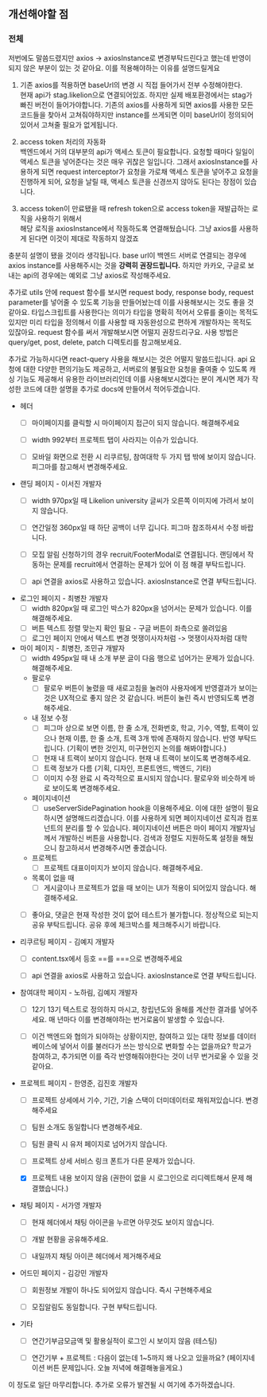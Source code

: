 ## 개선해야할 점

### 전체

저번에도 말씀드렸지만 axios -> axiosInstance로 변경부탁드린다고 했는데 반영이 되지 않은 부분이 있는 것 같아요.
이를 적용해야하는 이유를 설명드릴게요

1. 기존 axios를 적용하면 baseUrl의 변경 시 직접 들어가서 전부 수정해야한다.  
현재 api가 stag.likelion으로 연결되어있죠. 하지만 실제 배포환경에서는 stag가 빠진 버전이 들어가야합니다. 기존의 axios를 사용하게 되면 axios를 사용한 모든 코드들을 찾아서 고쳐줘야하지만 instance를 쓰게되면 이미 baseUrl이 정의되어있어서 고쳐줄 필요가 없게됩니다.
  
2. access token 처리의 자동화  
  백엔드에서 거의 대부분의 api가 액세스 토큰이 필요합니다. 요청할 때마다 일일이 액세스 토큰을 넣어준다는 것은 매우 귀찮은 일입니다.
  그래서 axiosInstance를 사용하게 되면 request interceptor가 요청을 가로채 액세스 토큰을 넣어주고 요청을 진행하게 되어, 요청을 날릴 때, 액세스 토큰을 신경쓰지 않아도 된다는 장점이 있습니다.

3. access token이 만료됐을 때 refresh token으로 access token을 재발급하는 로직을 사용하기 위해서  
  해당 로직을 axiosInstance에서 작동하도록 연결해뒀습니다. 그냥 axios를 사용하게 된다면 이것이 제대로 작동하지 않겠죠

충분히 설명이 됐을 것이라 생각됩니다. base url이 백엔드 서버로 연결되는 경우에 axios instance를 사용해주시는 것을 **강력히 권장드립니다.** 하지만 카카오, 구글로 보내는 api의 경우에는 예외로 그냥 axios로 작성해주세요.

추가로 utils 안에 request 함수를 보시면 request body, response body, request parameter를 넣어줄 수 있도록 기능을 만들어놨는데 이를 사용해보시는 것도 좋을 것 같아요. 타입스크립트를 사용한다는 의미가 타입을 명확히 적어서 오류를 줄이는 목적도 있지만 미리 타입을 정의해서 이를 사용할 때 자동완성으로 편하게 개발하자는 목적도 있잖아요. request 함수를 써서 개발해보시면 어떨지 권장드리구요. 사용 방법은 query/get, post, delete, patch 디렉토리를 참고해보세요. 

추가로 가능하시다면 react-query 사용을 해보시는 것은 어떨지 말씀드립니다. api 요청에 대한 다양한 편의기능도 제공하고, 서버로의 불필요한 요청을 줄여줄 수 있도록 캐싱 기능도 제공해서 유용한 라이브러리인데 이를 사용해보시겠다는 분이 계시면 제가 작성한 코드에 대한 설명을 추가로 docs에 만들어서 적어두겠습니다.

- 헤더
  - [ ] 마이페이지를 클릭할 시 마이페이지 접근이 되지 않습니다. 해결해주세요
  - [ ] width 992부터 프로젝트 탭이 사라지는 이슈가 있습니다.
  - [ ] 모바일 화면으로 전환 시 리쿠르팅, 참여대학 두 가지 탭 밖에 보이지 않습니다. 피그마를 참고해서 변경해주세요.


- 랜딩 페이지 - 이서진 개발자
  - [ ] width 970px일 때 Likelion university 글씨가 오른쪽 이미지에 가려서 보이지 않습니다.
  - [ ] 연간일정 360px일 때 하단 공백이 너무 깁니다. 피그마 참조하셔서 수정 바랍니다.
  - [ ] 모집 알림 신청하기의 경우 recruit/FooterModal로 연결됩니다. 랜딩에서 작동하는 문제를 recruit에서 연결하는 문제가 있어 이 점 해결 부탁드립니다.
  - [ ] api 연결을 axios로 사용하고 있습니다. axiosInstance로 연결 부탁드립니다.


- 로그인 페이지 - 최병찬 개발자
  - [ ] width 820px일 때 로그인 박스가 820px을 넘어서는 문제가 있습니다. 이를 해결해주세요.
  - [ ] 버튼 텍스트 정렬 맞는지 확인 필요 - 구글 버튼이 좌측으로 쏠려있음
  - [ ] 로그인 페이지 안에서 텍스트 변경 멋쟁이사자처럼 -> 멋쟁이사자처럼 대학

- 마이 페이지 - 최병찬, 조민규 개발자
  - [ ] width 495px일 때 내 소개 부분 글이 다음 행으로 넘어가는 문제가 있습니다. 해결해주세요.

  - 팔로우
    - [ ] 팔로우 버튼이 눌렸을 때 새로고침을 눌러야 사용자에게 반영결과가 보이는 것은 UX적으로 좋지 않은 것 같습니다. 버튼이 눌린 즉시 반영되도록 변경해주세요.
  
  - 내 정보 수정
    - [ ] 피그마 상으로 보면 이름, 한 줄 소개, 전화번호, 학교, 기수, 역할, 트랙이 있으나 현재 이름, 한 줄 소개, 트랙 3개 밖에 존재하지 않습니다. 반영 부탁드립니다. (기획이 변한 것인지, 미구현인지 논의를 해봐야합니다.)
    - [ ] 현재 내 트랙이 보이지 않습니다. 현재 내 트랙이 보이도록 변경해주세요.
    - [ ] 트랙 정보가 다름 (기획, 디자인, 프론트엔드, 백엔드, 기타)
    - [ ] 이미지 수정 완료 시 즉각적으로 표시되지 않습니다. 팔로우와 비슷하게 바로 보이도록 변경해주세요.
  
  - 페이지네이션
    - [ ] useServerSidePagination hook을 이용해주세요. 이에 대한 설명이 필요하시면 설명해드리겠습니다. 이를 사용하게 되면 페이지네이션 로직과 컴포넌트의 분리를 할 수 있습니다. 페이지네이션 버튼은 마이 페이지 개발자님께서 개발하신 버튼을 사용합니다. 검색과 정렬도 지원하도록 설정을 해뒀으니 참고하셔서 변경해주시면 좋겠습니다.

  - 프로젝트
    - [ ] 프로젝트 대표이미지가 보이지 않습니다. 해결해주세요.
  
  - 목록이 없을 때
    - [ ] 게시글이나 프로젝트가 없을 때 보이는 UI가 적용이 되어있지 않습니다. 해결해주세요.

  - [ ] 좋아요, 댓글은 현재 작성한 것이 없어 테스트가 불가합니다. 정상적으로 되는지 공유 부탁드립니다. 공유 후에 체크박스를 체크해주시기 바랍니다.


- 리쿠르팅 페이지 - 김예지 개발자
  - [ ] content.tsx에서 등호 ==를 ===으로 변경해주세요
  - [ ] api 연결을 axios로 사용하고 있습니다. axiosInstance로 연결 부탁드립니다.


- 참여대학 페이지 - 노하림, 김예지 개발자
  - [ ] 12기 13기 텍스트로 정의하지 마시고, 창립년도와 올해를 계산한 결과를 넣어주세요. 매 년마다 이를 변경해야하는 번거로움이 발생할 수 있습니다.

  - [ ] 이건 백엔드와 협의가 되야하는 상황이지만, 참여하고 있는 대학 정보를 데이터베이스에 넣어서 이를 불러다가 쓰는 방식으로 변화할 수는 없을까요? 학교가 참여하고, 추가되면 이를 즉각 반영해줘야한다는 것이 너무 번거로울 수 있을 것 같아요.


- 프로젝트 페이지 - 한영준, 김진호 개발자
  - [ ] 프로젝트 상세에서 기수, 기간, 기술 스택이 더미데이터로 채워져있습니다. 변경해주세요
  - [ ] 팀원 소개도 동일합니다 변경해주세요.
  - [ ] 팀원 클릭 시 유저 페이지로 넘어가지 않습니다.
  - [ ] 프로젝트 상세 서비스 링크 폰트가 다른 문제가 있습니다. 
  - [x] 프로젝트 내용 보이지 않음 (권한이 없을 시 로그인으로 리디렉트해서 문제 해결했습니다.)


- 채팅 페이지 - 서가영 개발자
  - [ ] 현재 헤더에서 채팅 아이콘을 누르면 아무것도 보이지 않습니다.
  - [ ] 개발 현황을 공유해주세요.
  - [ ] 내일까지 채팅 아이콘 헤더에서 제거해주세요


- 어드민 페이지 - 김강민 개발자
  - [ ] 회원정보 개발이 하나도 되어있지 않습니다. 즉시 구현해주세요
  - [ ] 모집알림도 동일합니다. 구현 부탁드립니다.


- 기타
  - [ ] 연간기부금모금액 및 활용실적이 로그인 시 보이지 않음 (테스팅)
  - [ ] 연간기부 + 프로젝트 : 다음이 없는데 1~5까지 왜 나오고 있을까요? (페이지네이션 버튼 문제입니다. 오늘 저녁에 해결해놓을게요.)


이 정도로 일단 마무리합니다. 추가로 오류가 발견될 시 여기에 추가하겠습니다.
